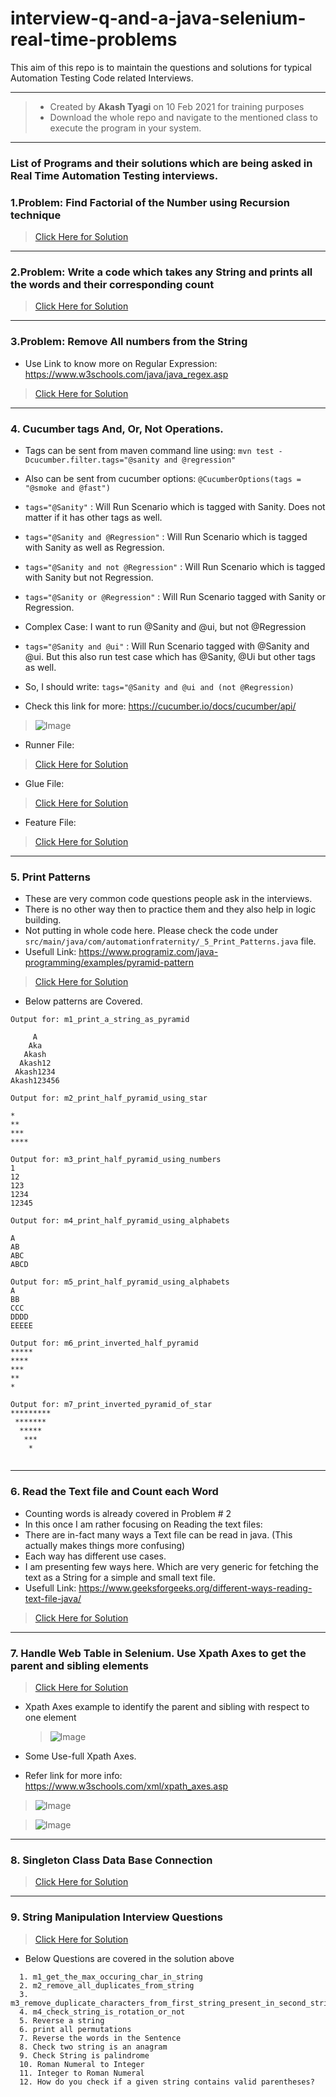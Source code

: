 # interview-q-and-a-java-selenium-real-time-problems
This aim of this repo is to maintain the questions and solutions for typical Automation Testing Code related Interviews.

---

> * Created by <b>Akash Tyagi</b> on 10 Feb 2021 for training purposes
> * Download the whole repo and navigate to the mentioned class to execute the program in your system.

---

### List of Programs and their solutions which are being asked in  Real Time Automation Testing interviews.

### 1.Problem: Find Factorial of the Number using Recursion technique

> [Click Here for Solution](src/main/java/com/automationfraternity/_1_Factorial_Recursive.java)

---

### 2.Problem: Write a code which takes any String and prints all the words and their corresponding count

> [Click Here for Solution](src/main/java/com/automationfraternity/_2_Count_All_Words_In_String.java)

---

### 3.Problem: Remove All numbers from the String

* Use Link to know more on Regular Expression: https://www.w3schools.com/java/java_regex.asp

> [Click Here for Solution](src/main/java/com/automationfraternity/_3_RegExp_Remove_Int_From_String.java)

---

### 4. Cucumber tags And, Or, Not Operations.
    
* Tags can be sent from maven command line using: ```mvn test -Dcucumber.filter.tags="@sanity and @regression"```
* Also can be sent from cucumber options: ```@CucumberOptions(tags = "@smoke and @fast")```
  
* ```tags="@Sanity"``` :  Will Run Scenario which is tagged with Sanity. Does not matter if it has other tags as well.
* ```tags="@Sanity and @Regression"``` : Will Run Scenario which is tagged with Sanity as well as Regression.
* ```tags="@Sanity and not @Regression"``` :  Will Run Scenario which is tagged with Sanity but not Regression.
* ```tags="@Sanity or @Regression"``` : Will Run Scenario tagged with Sanity or Regression.

* Complex Case: I want to run @Sanity and @ui, but not @Regression
* ```tags="@Sanity and @ui"``` : Will Run Scenario tagged with @Sanity and @ui. But this also run test case which has @Sanity, @Ui but other tags as well.
* So, I should write: ```tags="@Sanity and @ui and (not @Regression)```

* Check this link for more: https://cucumber.io/docs/cucumber/api/

> ![Image](screenShots/1.png)

* Runner File:
> [Click Here for Solution](src/main/java/com/automationfraternity/_4_Cucumber_Tags_Problem.java)

* Glue File:
> [Click Here for Solution](src/main/java/com/automationfraternity/_4_Cucumber_Tags_Problem_Glue.java)

* Feature File:
> [Click Here for Solution](src/main/resources/features/MyFeature.feature)

---

### 5. Print Patterns

* These are very common code questions people ask in the interviews.
* There is no other way then to practice them and they also help in logic building.
* Not putting in whole code here. Please check the code under ```src/main/java/com/automationfraternity/_5_Print_Patterns.java``` file.
* Usefull Link: https://www.programiz.com/java-programming/examples/pyramid-pattern

> [Click Here for Solution](src/main/java/com/automationfraternity/_5_Print_Patterns.java)

* Below patterns are Covered.
```text
Output for: m1_print_a_string_as_pyramid
      
     A
    Aka
   Akash
  Akash12
 Akash1234
Akash123456

Output for: m2_print_half_pyramid_using_star

*
**
***
****

Output for: m3_print_half_pyramid_using_numbers
1
12
123
1234
12345

Output for: m4_print_half_pyramid_using_alphabets

A
AB
ABC
ABCD

Output for: m5_print_half_pyramid_using_alphabets
A
BB
CCC
DDDD
EEEEE

Output for: m6_print_inverted_half_pyramid
*****
****
***
**
*

Output for: m7_print_inverted_pyramid_of_star
*********
 *******
  *****
   ***
    *
     
```

---

### 6. Read the Text file and Count each Word

* Counting words is already covered in Problem # 2
* In this once I am rather focusing on Reading the text files:
* There are in-fact many ways a Text file can be read in java. (This actually makes things more confusing)
* Each way has different use cases.
* I am presenting few ways here. Which are very generic for fetching the text as a String for a simple and small text file.
* Usefull Link: https://www.geeksforgeeks.org/different-ways-reading-text-file-java/

> [Click Here for Solution](src/main/java/com/automationfraternity/_6_Read_Text_File_Count_Each_Word.java)

---

### 7. Handle Web Table in Selenium. Use Xpath Axes to get the parent and sibling elements

> [Click Here for Solution](src/main/java/com/automationfraternity/_7_Selenium_Xpath_Axes_Table_Handling.java)


* Xpath Axes example to identify the parent and sibling with respect to one element
  > ![Image](screenShots/Screenshot%202021-02-14%20at%206.35.04%20PM.png)
  
* Some Use-full Xpath Axes. 
* Refer link for more info: https://www.w3schools.com/xml/xpath_axes.asp
 > ![Image](screenShots/Screenshot%202021-02-14%20at%206.36.32%20PM.png)
 
 > ![Image](screenShots/Screenshot%202021-02-14%20at%206.36.42%20PM.png)
 
---

### 8. Singleton Class Data Base Connection

> [Click Here for Solution](src/main/java/com/automationfraternity/_8_Singleton_Pattern_For_DB.java)

---

### 9. String Manipulation Interview Questions

> [Click Here for Solution](src/main/java/com/automationfraternity/_9_Java_String_Ops_Questions.java)

* Below Questions are covered in the solution above
```text
  1. m1_get_the_max_occuring_char_in_string
  2. m2_remove_all_duplicates_from_string
  3. m3_remove_duplicate_characters_from_first_string_present_in_second_string
  4. m4_check_string_is_rotation_or_not
  5. Reverse a string
  6. print all permutations
  7. Reverse the words in the Sentence
  8. Check two string is an anagram
  9. Check String is palindrome
  10. Roman Numeral to Integer
  11. Integer to Roman Numeral
  12. How do you check if a given string contains valid parentheses?
```

